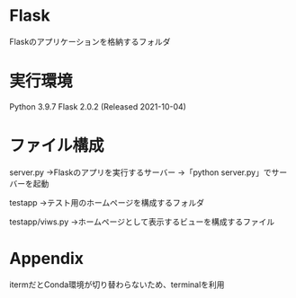 # Flask
Flaskのアプリケーションを格納するフォルダ

# 実行環境
  Python 3.9.7
  Flask 2.0.2 (Released 2021-10-04)

# ファイル構成
  server.py
    →Flaskのアプリを実行するサーバー
    →「python server.py」でサーバーを起動

  testapp
    →テスト用のホームページを構成するフォルダ

  testapp/viws.py
    →ホームページとして表示するビューを構成するファイル

# Appendix
  itermだとConda環境が切り替わらないため、terminalを利用